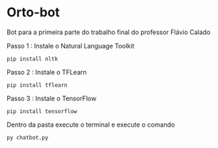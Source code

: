# Orto-bot
Bot para a primeira parte do trabalho final do professor Flávio Calado 

Passo 1 : Instale o Natural Language Toolkit
```
pip install nltk
```
Passo 2 : Instale o TFLearn
```
pip install tflearn
```
Passo 3 : Instale o TensorFlow
```
pip install tensorflow
```
Dentro da pasta execute o terminal e execute o comando
```
py chatbot.py
```
